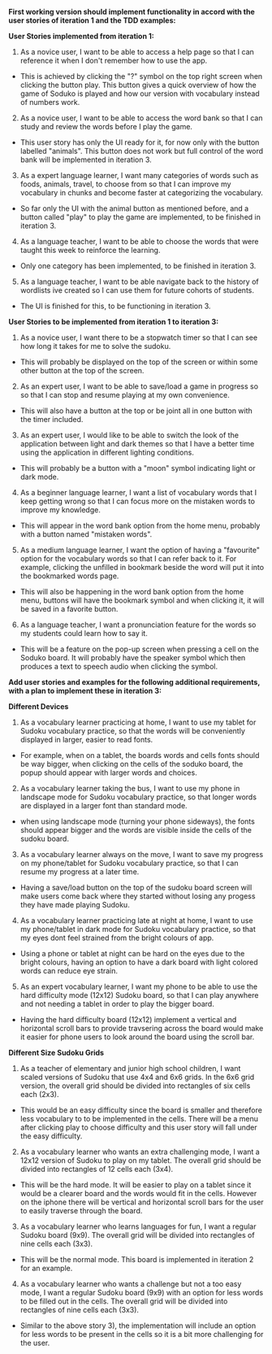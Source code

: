 **First working version should implement functionality in accord with the user stories of iteration 1 and the TDD examples:**

**User Stories implemented from iteration 1:**

1) As a novice user, I want to be able to access a help page so that I can reference it when I don't
remember how to use the app.

- This is achieved by clicking the "?" symbol on the top right screen when clicking the button play. This button 
gives a quick overview of how the game of Soduko is played and how our version with vocabulary instead of numbers work.

2) As a novice user, I want to be able to access the word bank so that I can study and
review the words before I play the game.

- This user story has only the UI ready for it, for now only with the button labelled "animals". This button does not work but full control of the word bank will be implemented in iteration 3.

3) As a expert language learner, I want many categories of words such as foods, animals, travel, to choose from so that I can improve my vocabulary in chunks and become faster at categorizing the vocabulary.

- So far only the UI with the animal button as mentioned before, and a button called "play" to play the game are implemented, to be finished in iteration 3.

4) As a language teacher, I want to be able to choose the words that were taught this week to reinforce the learning.

- Only one category has been implemented, to be finished in iteration 3.

5) As a language teacher, I want to be able navigate back to the history of wordlists ive created so I can use them for future cohorts of students.

- The UI is finished for this, to be functioning in iteration 3.

**User Stories to be implemented from iteration 1 to iteration 3:**

1) As a novice user, I want there to be a stopwatch timer so that I can see how long it takes for me to solve the sudoku.

- This will probably be displayed on the top of the screen or within some other button at the top of the screen.

2) As an expert user, I want to be able to save/load a game in progress so
so that I can stop and resume playing at my own convenience.

- This will also have a button at the top or be joint all in one button with the timer included.

3) As an expert user, I would like to be able to switch the look of the
application between light and dark themes so that I have a better
time using the application in different lighting conditions.

- This will probably be a button with a "moon" symbol indicating light or dark mode.

4) As a beginner language learner, I want a list of vocabulary words that I keep getting wrong so that I can focus more on the mistaken words to improve my knowledge.

- This will appear in the word bank option from the home menu, probably with a button named "mistaken words".

5) As a medium language learner, I want the option of having a "favourite" option for the vocabulary words
so that I can refer back to it. For example, clicking the unfilled in bookmark beside the word will put it into the bookmarked words page.

- This will also be happening in the word bank option from the home menu, buttons will have the bookmark symbol and when clicking it, it will be saved in a favorite button.

6) As a language teacher, I want a pronunciation feature for the words so my students could learn how to say it.

- This will be a feature on the pop-up screen when pressing a cell on the Soduko board. It will probably have the speaker symbol which then produces a text to speech audio when clicking the symbol.  


**Add user stories and examples for the following additional requirements, with a plan to implement these in iteration 3:**

****Different Devices****

1) As a vocabulary learner practicing at home, I want to use my tablet for Sudoku vocabulary practice, so that the words will be conveniently displayed in larger, easier to read fonts.

- For example, when on a tablet, the boards words and cells fonts should be way bigger, when clicking on the cells of the soduko board, the popup should appear with larger words and choices.

2) As a vocabulary learner taking the bus, I want to use my phone in landscape mode for Sudoku vocabulary practice, so that longer words are displayed in a larger font than standard mode.

- when using landscape mode (turning your phone sideways), the fonts should appear bigger and the words are visible inside the cells of the sudoku board.

3) As a vocabulary learner always on the move, I want to save my progress on my phone/tablet for Sudoku vocabulary practice, so that I can resume my progress at a later time.

- Having a save/load button on the top of the sudoku board screen will make users come back where they started without losing any progess they have made playing Sudoku.

4) As a vocabulary learner practicing late at night at home, I want to use my phone/tablet in dark mode for Sudoku vocabulary practice, so that my eyes dont feel strained from the bright colours of app.

- Using a phone or tablet at night can be hard on the eyes due to the bright colours, having an option to have a dark board with light colored words can reduce eye strain.

5) As an expert vocabulary learner, I want my phone to be able to use the hard difficulty mode (12x12) Sudoku board, so that I can play anywhere and
not needing a tablet in order to play the bigger board.

- Having the hard difficulty board (12x12) implement a vertical and horizontal scroll bars to provide travsering across the board would make it easier for phone users to look around the board using the scroll bar. 


****Different Size Sudoku Grids****

1) As a teacher of elementary and junior high school children, I want scaled versions of Sudoku that use 4x4 and 6x6 grids. In the 6x6 grid version, the overall grid should be divided into rectangles of six cells each (2x3).

- This would be an easy difficulty since the board is smaller and therefore less vocabulary to to be implemented in the cells. There will be a menu after clicking play to choose difficulty and this user story will fall under the easy difficulty.

2) As a vocabulary learner who wants an extra challenging mode, I want a 12x12 version of Sudoku to play on my tablet. The overall grid should be divided into rectangles of 12 cells each (3x4).

- This will be the hard mode. It will be easier to play on a tablet since it would be a clearer board and the words would fit in the cells. However on the iphone there will be vertical and horizontal scroll bars for the user to easily traverse through the board.

3) As a vocabulary learner who learns languages for fun, I want a regular Sudoku board (9x9). The overall grid will be divided into rectangles of nine cells each (3x3).

- This will be the normal mode. This board is implemented in iteration 2 for an example.

4) As a vocabulary learner who wants a challenge but not a too easy mode, I want a regular Sudoku board (9x9) with an option for less words to be filled out in the cells. The overall grid will be divided into rectangles of nine cells each (3x3).

- Similar to the above story 3), the implementation will include an option for less words to be present in the cells so it is a bit more challenging for the user.
